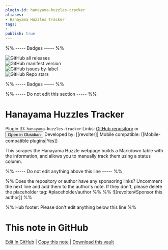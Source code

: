 ```yaml
---
plugin-id: hanayama-huzzles-tracker
aliases:
- Hanayama Huzzles Tracker
tags: 
- 
publish: true
---
```


%% ----- Badges ----- %%

![GitHub all releases](https://img.shields.io/github/downloads/revolter/obsidian-hanayama-huzzles-tracker-plugin/total?color=573E7A&logo=github&style=for-the-badge)   
![GitHub manifest version](https://img.shields.io/github/manifest-json/v/revolter/obsidian-hanayama-huzzles-tracker-plugin?color=573E7A&logo=github&style=for-the-badge)   
![GitHub issues by-label](https://img.shields.io/github/issues/revolter/obsidian-hanayama-huzzles-tracker-plugin/help%20wanted?color=573E7A&logo=github&style=for-the-badge)   
![GitHub Repo stars](https://img.shields.io/github/stars/revolter/obsidian-hanayama-huzzles-tracker-plugin?color=573E7A&logo=github&style=for-the-badge)

%% ----- Badges ----- %%

%% ----- Do not edit this section ----- %%

# Hanayama Huzzles Tracker

Plugin ID: `hanayama-huzzles-tracker`
Links: [GitHub repository](https://github.com/revolter/obsidian-hanayama-huzzles-tracker-plugin) or [<button id=HH>Open in Obsidian</button>](obsidian://show-plugin?id=hanayama-huzzles-tracker)
Developed by: [[revolter]]
Mobile compatible: [[Mobile-compatible plugins|Yes]]

This scrapes the Hanayama Huzzle webpage builds a Markdown table with the information, and allows you to manually track them using a status column.

%% ----- Do not edit anything above this line ----- %% 

%% Does the repository or author have any sponsoring links? Uncomment the next line and add them to the author's note. If they don't, please delete the placeholder tag: #placeholder/author %%
%% ![[revolter#Sponsor this author]] %%

%% Hub footer: Please don't edit anything below this line %%

# This note in GitHub

<span class="git-footer">[Edit In GitHub](https://github.dev/obsidian-community/obsidian-hub/blob/main/02%20-%20Community%20Expansions/02.05%20All%20Community%20Expansions/Plugins/hanayama-huzzles-tracker.md "git-hub-edit-note") | [Copy this note](https://raw.githubusercontent.com/obsidian-community/obsidian-hub/main/02%20-%20Community%20Expansions/02.05%20All%20Community%20Expansions/Plugins/hanayama-huzzles-tracker.md "git-hub-copy-note") | [Download this vault](https://github.com/obsidian-community/obsidian-hub/archive/refs/heads/main.zip "git-hub-download-vault") </span>
